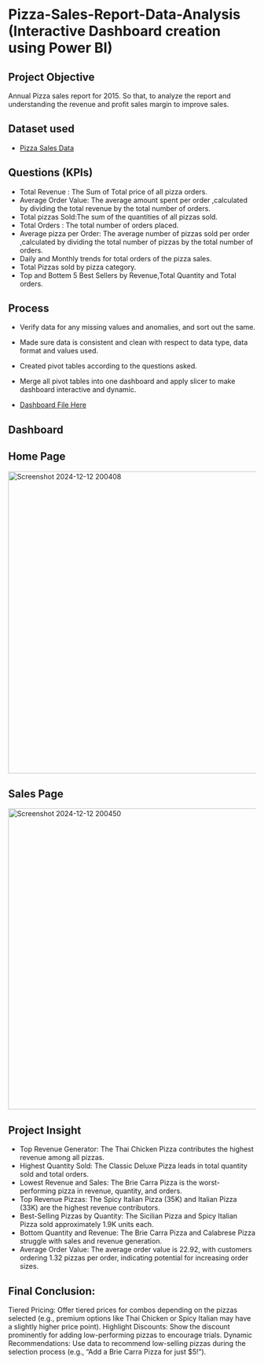 # Pizza-Sales-Report-Data-Analysis (Interactive Dashboard creation using Power BI)

## **Project Objective**

Annual Pizza sales report for 2015. So that, to analyze the report and understanding the revenue and profit sales margin to improve sales.

## **Dataset used**
- <a href="https://github.com/Pradheeban03/BI-Projects/blob/main/pizza_sales.csv">Pizza Sales Data</a>

## **Questions (KPIs)**

- Total Revenue : The Sum of Total price of all pizza orders.
- Average Order Value: The average amount spent per order ,calculated by dividing the total revenue by the total number of orders.
- Total pizzas Sold:The sum of the quantities of all pizzas sold.
- Total Orders : The total number of orders placed.
- Average  pizza per Order: The average number of pizzas sold per order ,calculated by dividing the total number of pizzas by the total number of orders.
- Daily and Monthly trends for total orders of the pizza sales.
- Total Pizzas sold by pizza category.
- Top and Bottem 5 Best Sellers by Revenue,Total Quantity and Total orders.



## **Process**

- Verify data for any missing values and anomalies, and sort out the same.
- Made sure data is consistent and clean with respect to data type, data format and values used.
- Created pivot tables according to the questions asked.
- Merge all pivot tables into one dashboard and apply slicer to make dashboard interactive</a> and dynamic.

- <a href="https://github.com/Pradheeban03/BI-Projects/blob/main/pizza%20sales.pbix">Dashboard File Here</a>


## **Dashboard**

## **Home Page**
<img width="614" alt="Screenshot 2024-12-12 200408" src="https://github.com/user-attachments/assets/3f492bd2-d1b1-4def-8a36-868e714ce09a" />

## **Sales Page**
<img width="612" alt="Screenshot 2024-12-12 200450" src="https://github.com/user-attachments/assets/1050aa41-fe9b-4d47-a7c2-0d0295092e3b" />





## **Project Insight**

- Top Revenue Generator: The Thai Chicken Pizza contributes the highest revenue among all pizzas.
- Highest Quantity Sold: The Classic Deluxe Pizza leads in total quantity sold and total orders.
- Lowest Revenue and Sales: The Brie Carra Pizza is the worst-performing pizza in revenue, quantity, and orders.
- Top Revenue Pizzas: The Spicy Italian Pizza (35K) and Italian Pizza (33K) are the highest revenue contributors.
- Best-Selling Pizzas by Quantity: The Sicilian Pizza and Spicy Italian Pizza sold approximately 1.9K units each.
- Bottom Quantity and Revenue: The Brie Carra Pizza and Calabrese Pizza struggle with sales and revenue generation.
- Average Order Value: The average order value is 22.92, with customers ordering 1.32 pizzas per order, indicating potential 
  for increasing order sizes.









## **Final Conclusion:**

Tiered Pricing: Offer tiered prices for combos depending on the pizzas selected (e.g., premium options like Thai Chicken or Spicy Italian may have a slightly higher price point).
Highlight Discounts: Show the discount prominently for adding low-performing pizzas to encourage trials.
Dynamic Recommendations: Use data to recommend low-selling pizzas during the selection process (e.g., “Add a Brie Carra Pizza for just $5!”).
